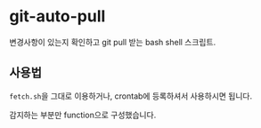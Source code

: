 # git-auto-pull
변경사항이 있는지 확인하고 git pull 받는 bash shell 스크립트.

## 사용법
`fetch.sh`을 그대로 이용하거나, crontab에 등록하셔서 사용하시면 됩니다.

감지하는 부분만 function으로 구성했습니다. 
